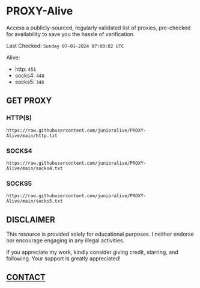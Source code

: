 # PROXY-Alive

Access a publicly-sourced, regularly validated list of proxies, pre-checked for availability to save you the hassle of verification.

Last Checked: `Sunday 07-01-2024 07:00:02 UTC`

Alive:
- http: `451`
- socks4: `448`
- socks5: `348`

## GET PROXY

### HTTP(S)

```https://raw.githubusercontent.com/junioralive/PROXY-Alive/main/http.txt```

### SOCKS4

```https://raw.githubusercontent.com/junioralive/PROXY-Alive/main/socks4.txt```

### SOCKS5

```https://raw.githubusercontent.com/junioralive/PROXY-Alive/main/socks5.txt```

## DISCLAIMER

This resource is provided solely for educational purposes. I neither endorse nor encourage engaging in any illegal activities.

If you appreciate my work, kindly consider giving credit, starring, and following. Your support is greatly appreciated! 

## [CONTACT](https://t.me/TheJuniorAlive)
